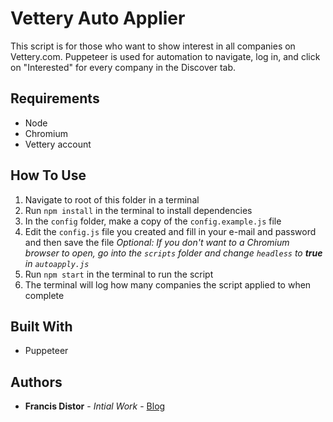 # Vettery Auto Applier

This script is for those who want to show interest in all companies on Vettery.com. Puppeteer is used for automation to navigate, log in, and click on "Interested" for every company in the Discover tab.

## Requirements

- Node
- Chromium
- Vettery account

## How To Use

1. Navigate to root of this folder in a terminal
1. Run `npm install` in the terminal to install dependencies
1. In the `config` folder, make a copy of the `config.example.js` file
1. Edit the `config.js` file you created and fill in your e-mail and password and then save the file
   _Optional: If you don't want to a Chromium browser to open, go into the `scripts` folder and change `headless` to **true** in `autoapply.js`_
1. Run `npm start` in the terminal to run the script
1. The terminal will log how many companies the script applied to when complete

## Built With

- Puppeteer

## Authors

- **Francis Distor** - _Intial Work_ - [Blog](http://www.distor.home.blog)
